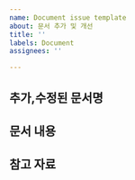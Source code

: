 ```yaml
---
name: Document issue template
about: 문서 추가 및 개선
title: ''
labels: Document
assignees: ''

---
```


## 추가,수정된 문서명

## 문서 내용

## 참고 자료
